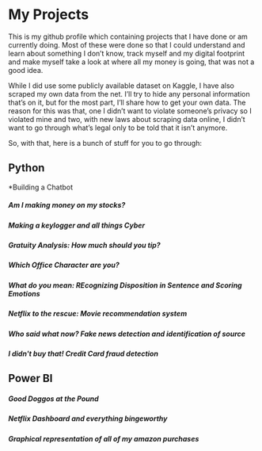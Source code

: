 # My Projects

This is my github profile which containing projects that I have done or am currently doing. Most of these were done so that I could understand and learn about something I don’t know, track myself and my digital footprint and make myself take a look at where all my money is going, that was not a good idea. 

While I did use some publicly available dataset on Kaggle, I have also scraped my own data from the net. I’ll try to hide any personal information that’s on it, but for the most part, I’ll share how to get your own data. The reason for this was that, one I didn’t want to violate someone’s privacy so I violated mine and two, with new laws about scraping data online, I didn’t want to go through what’s legal only to be told that it isn’t anymore. 

So, with that, here is a bunch of stuff for you to go through:

## Python
*Building a Chatbot
##### Am I making money on my stocks?
##### Making a keylogger and all things Cyber
##### Gratuity Analysis: How much should you tip?
##### Which Office Character are you?
##### What do you mean: REcognizing Disposition in Sentence and Scoring Emotions
##### Netflix to the rescue: Movie recommendation system
##### Who said what now? Fake news detection and identification of source
##### I didn't buy that! Credit Card fraud detection

## Power BI
##### Good Doggos at the Pound
##### Netflix Dashboard and everything bingeworthy
##### Graphical representation of all of my amazon purchases 



